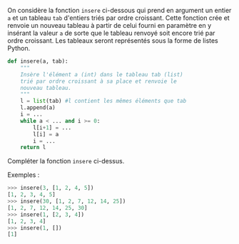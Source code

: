 On considère la fonction `insere` ci-dessous qui prend en argument un entier `a` et un
tableau `tab` d'entiers triés par ordre croissant. Cette fonction crée et renvoie un nouveau
tableau à partir de celui fourni en paramètre en y insérant la valeur `a` de sorte que le
tableau renvoyé soit encore trié par ordre croissant. Les tableaux seront représentés sous
la forme de listes Python.


```python linenums='1'
def insere(a, tab):
    """
    Insère l'élément a (int) dans le tableau tab (list)
    trié par ordre croissant à sa place et renvoie le
    nouveau tableau.
    """
    l = list(tab) #l contient les mêmes éléments que tab
    l.append(a)
    i = ...
    while a < ... and i >= 0:
        l[i+1] = ...
        l[i] = a
        i = ...
    return l
```

Compléter la fonction ```insere``` ci-dessus.

Exemples :
```python
>>> insere(3, [1, 2, 4, 5])
[1, 2, 3, 4, 5]
>>> insere(30, [1, 2, 7, 12, 14, 25])
[1, 2, 7, 12, 14, 25, 30]
>>> insere(1, [2, 3, 4])
[1, 2, 3, 4]
>>> insere(1, [])
[1]
```